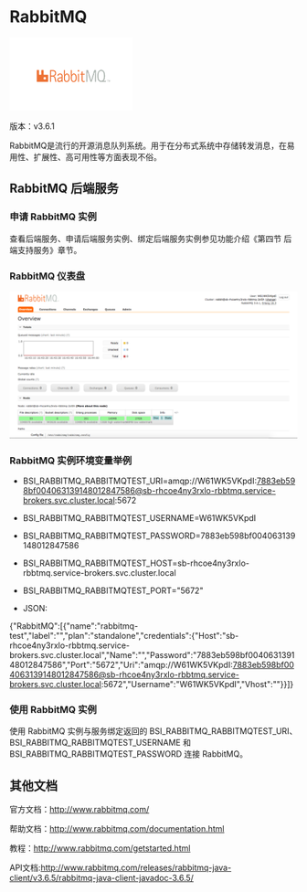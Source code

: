 # RabbitMQ

![](img/RabbitMQ.png)

版本：v3.6.1

RabbitMQ是流行的开源消息队列系统。用于在分布式系统中存储转发消息，在易用性、扩展性、高可用性等方面表现不俗。

## RabbitMQ 后端服务

### 申请 RabbitMQ 实例

查看后端服务、申请后端服务实例、绑定后端服务实例参见功能介绍《第四节 后端支持服务》章节。

### RabbitMQ 仪表盘

![](img/RabbitMQ-DashBroad.png)


### RabbitMQ 实例环境变量举例

- BSI_RABBITMQ_RABBITMQTEST_URI=amqp://W61WK5VKpdI:7883eb598bf004063139148012847586@sb-rhcoe4ny3rxlo-rbbtmq.service-brokers.svc.cluster.local:5672
- BSI_RABBITMQ_RABBITMQTEST_USERNAME=W61WK5VKpdI
- BSI_RABBITMQ_RABBITMQTEST_PASSWORD=7883eb598bf004063139148012847586
- BSI_RABBITMQ_RABBITMQTEST_HOST=sb-rhcoe4ny3rxlo-rbbtmq.service-brokers.svc.cluster.local
- BSI_RABBITMQ_RABBITMQTEST_PORT="5672"

- JSON:

{"RabbitMQ":[{"name":"rabbitmq-test","label":"","plan":"standalone","credentials":{"Host":"sb-rhcoe4ny3rxlo-rbbtmq.service-brokers.svc.cluster.local","Name":"","Password":"7883eb598bf004063139148012847586","Port":"5672","Uri":"amqp://W61WK5VKpdI:7883eb598bf004063139148012847586@sb-rhcoe4ny3rxlo-rbbtmq.service-brokers.svc.cluster.local:5672","Username":"W61WK5VKpdI","Vhost":""}}]}

### 使用 RabbitMQ 实例

使用 RabbitMQ 实例与服务绑定返回的 BSI_RABBITMQ_RABBITMQTEST_URI、BSI_RABBITMQ_RABBITMQTEST_USERNAME 和 BSI_RABBITMQ_RABBITMQTEST_PASSWORD 连接 RabbitMQ。

## 其他文档

官方文档：http://www.rabbitmq.com/

帮助文档：http://www.rabbitmq.com/documentation.html

教程：http://www.rabbitmq.com/getstarted.html

API文档:http://www.rabbitmq.com/releases/rabbitmq-java-client/v3.6.5/rabbitmq-java-client-javadoc-3.6.5/

